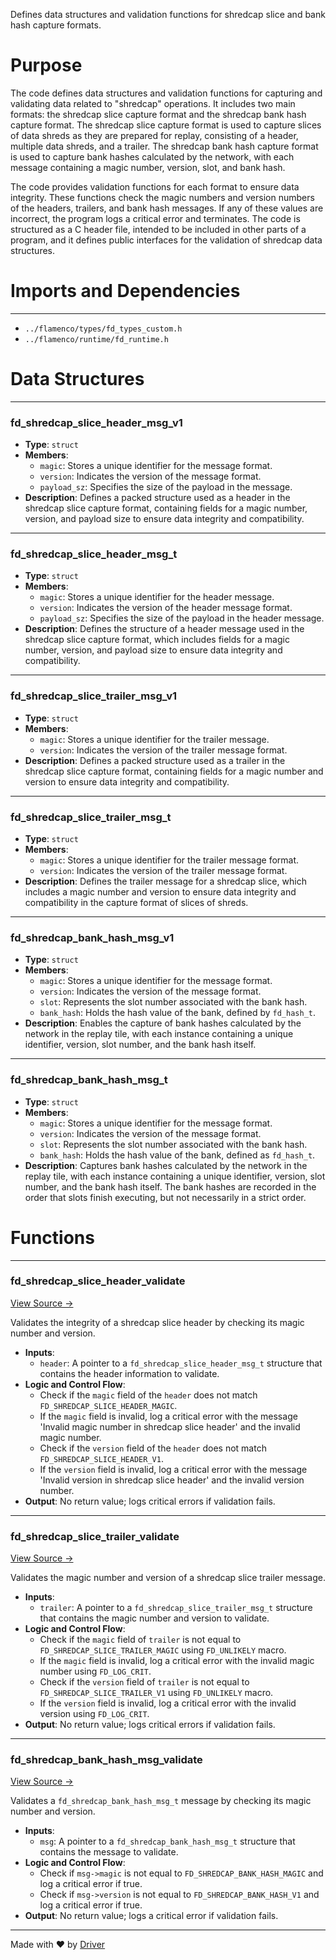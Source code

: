 <!--------------------------------------------------------------------------------->
<!-- IMPORTANT: This file is auto-generated by Driver (https://driver.ai). -------->
<!-- Manual edits may be overwritten on future commits. --------------------------->
<!--------------------------------------------------------------------------------->

Defines data structures and validation functions for shredcap slice and bank hash capture formats.

# Purpose
The code defines data structures and validation functions for capturing and validating data related to "shredcap" operations. It includes two main formats: the shredcap slice capture format and the shredcap bank hash capture format. The shredcap slice capture format is used to capture slices of data shreds as they are prepared for replay, consisting of a header, multiple data shreds, and a trailer. The shredcap bank hash capture format is used to capture bank hashes calculated by the network, with each message containing a magic number, version, slot, and bank hash.

The code provides validation functions for each format to ensure data integrity. These functions check the magic numbers and version numbers of the headers, trailers, and bank hash messages. If any of these values are incorrect, the program logs a critical error and terminates. The code is structured as a C header file, intended to be included in other parts of a program, and it defines public interfaces for the validation of shredcap data structures.
# Imports and Dependencies

---
- `../flamenco/types/fd_types_custom.h`
- `../flamenco/runtime/fd_runtime.h`


# Data Structures

---
### fd\_shredcap\_slice\_header\_msg\_v1
- **Type**: ``struct``
- **Members**:
    - `magic`: Stores a unique identifier for the message format.
    - `version`: Indicates the version of the message format.
    - `payload_sz`: Specifies the size of the payload in the message.
- **Description**: Defines a packed structure used as a header in the shredcap slice capture format, containing fields for a magic number, version, and payload size to ensure data integrity and compatibility.


---
### fd\_shredcap\_slice\_header\_msg\_t
- **Type**: ``struct``
- **Members**:
    - `magic`: Stores a unique identifier for the header message.
    - `version`: Indicates the version of the header message format.
    - `payload_sz`: Specifies the size of the payload in the header message.
- **Description**: Defines the structure of a header message used in the shredcap slice capture format, which includes fields for a magic number, version, and payload size to ensure data integrity and compatibility.


---
### fd\_shredcap\_slice\_trailer\_msg\_v1
- **Type**: ``struct``
- **Members**:
    - `magic`: Stores a unique identifier for the trailer message.
    - `version`: Indicates the version of the trailer message format.
- **Description**: Defines a packed structure used as a trailer in the shredcap slice capture format, containing fields for a magic number and version to ensure data integrity and compatibility.


---
### fd\_shredcap\_slice\_trailer\_msg\_t
- **Type**: ``struct``
- **Members**:
    - `magic`: Stores a unique identifier for the trailer message format.
    - `version`: Indicates the version of the trailer message format.
- **Description**: Defines the trailer message for a shredcap slice, which includes a magic number and version to ensure data integrity and compatibility in the capture format of slices of shreds.


---
### fd\_shredcap\_bank\_hash\_msg\_v1
- **Type**: `struct`
- **Members**:
    - `magic`: Stores a unique identifier for the message format.
    - `version`: Indicates the version of the message format.
    - `slot`: Represents the slot number associated with the bank hash.
    - `bank_hash`: Holds the hash value of the bank, defined by `fd_hash_t`.
- **Description**: Enables the capture of bank hashes calculated by the network in the replay tile, with each instance containing a unique identifier, version, slot number, and the bank hash itself.


---
### fd\_shredcap\_bank\_hash\_msg\_t
- **Type**: ``struct``
- **Members**:
    - `magic`: Stores a unique identifier for the message format.
    - `version`: Indicates the version of the message format.
    - `slot`: Represents the slot number associated with the bank hash.
    - `bank_hash`: Holds the hash value of the bank, defined as `fd_hash_t`.
- **Description**: Captures bank hashes calculated by the network in the replay tile, with each instance containing a unique identifier, version, slot number, and the bank hash itself. The bank hashes are recorded in the order that slots finish executing, but not necessarily in a strict order.


# Functions

---
### fd\_shredcap\_slice\_header\_validate<!-- {{#callable:fd_shredcap_slice_header_validate}} -->
[View Source →](<../../../../src/discof/fd_discof.h#L56>)

Validates the integrity of a shredcap slice header by checking its magic number and version.
- **Inputs**:
    - `header`: A pointer to a `fd_shredcap_slice_header_msg_t` structure that contains the header information to validate.
- **Logic and Control Flow**:
    - Check if the `magic` field of the `header` does not match `FD_SHREDCAP_SLICE_HEADER_MAGIC`.
    - If the `magic` field is invalid, log a critical error with the message 'Invalid magic number in shredcap slice header' and the invalid magic number.
    - Check if the `version` field of the `header` does not match `FD_SHREDCAP_SLICE_HEADER_V1`.
    - If the `version` field is invalid, log a critical error with the message 'Invalid version in shredcap slice header' and the invalid version number.
- **Output**: No return value; logs critical errors if validation fails.


---
### fd\_shredcap\_slice\_trailer\_validate<!-- {{#callable:fd_shredcap_slice_trailer_validate}} -->
[View Source →](<../../../../src/discof/fd_discof.h#L68>)

Validates the magic number and version of a shredcap slice trailer message.
- **Inputs**:
    - `trailer`: A pointer to a `fd_shredcap_slice_trailer_msg_t` structure that contains the magic number and version to validate.
- **Logic and Control Flow**:
    - Check if the `magic` field of `trailer` is not equal to `FD_SHREDCAP_SLICE_TRAILER_MAGIC` using `FD_UNLIKELY` macro.
    - If the `magic` field is invalid, log a critical error with the invalid magic number using `FD_LOG_CRIT`.
    - Check if the `version` field of `trailer` is not equal to `FD_SHREDCAP_SLICE_TRAILER_V1` using `FD_UNLIKELY` macro.
    - If the `version` field is invalid, log a critical error with the invalid version using `FD_LOG_CRIT`.
- **Output**: No return value; logs critical errors if validation fails.


---
### fd\_shredcap\_bank\_hash\_msg\_validate<!-- {{#callable:fd_shredcap_bank_hash_msg_validate}} -->
[View Source →](<../../../../src/discof/fd_discof.h#L109>)

Validates a `fd_shredcap_bank_hash_msg_t` message by checking its magic number and version.
- **Inputs**:
    - `msg`: A pointer to a `fd_shredcap_bank_hash_msg_t` structure that contains the message to validate.
- **Logic and Control Flow**:
    - Check if `msg->magic` is not equal to `FD_SHREDCAP_BANK_HASH_MAGIC` and log a critical error if true.
    - Check if `msg->version` is not equal to `FD_SHREDCAP_BANK_HASH_V1` and log a critical error if true.
- **Output**: No return value; logs a critical error if validation fails.



---
Made with ❤️ by [Driver](https://www.driver.ai/)